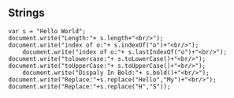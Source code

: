 ## Strings
    var s = "Hello World";
  	document.write("Length:"+ s.length+"<br/>");
  	document.write("index of o:"+ s.indexOf("o")+"<br/>");
		document.write("index of o:"+ s.lastIndexOf("o")+"<br/>");
  	document.write("tolowercase:"+ s.toLowerCase()+"<br/>");
  	document.write("toUpperCase:"+ s.toUpperCase()+"<br/>");
		document.write("Dispaly In Bold:"+ s.bold()+"<br/>");
  	document.write("Replace:"+s.replace("Hello","My")+"<br/>");
  	document.write("Replace:"+s.replace("H","S"));
